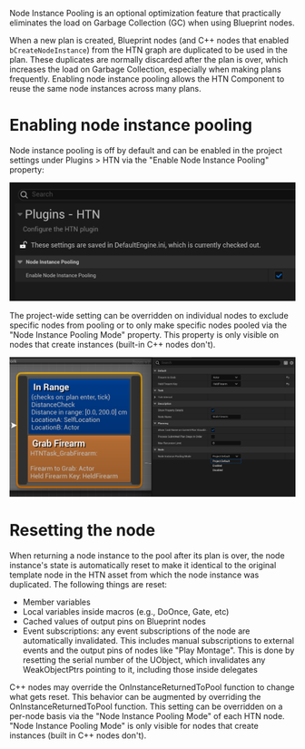 Node Instance Pooling is an optional optimization feature that practically eliminates the load on Garbage Collection (GC) when using Blueprint nodes.

When a new plan is created, Blueprint nodes (and C++ nodes that enabled `bCreateNodeInstance`) from the HTN graph are duplicated to be used in the plan. These duplicates are normally discarded after the plan is over, which increases the load on Garbage Collection, especially when making plans frequently. Enabling node instance pooling allows the HTN Component to reuse the same node instances across many plans.

# Enabling node instance pooling

Node instance pooling is off by default and can be enabled in the project settings under Plugins > HTN via the "Enable Node Instance Pooling" property:

![Enable Node Instance Pooling in the Project Settings](_media/node_instance_pooling.png ':size=600')

The project-wide setting can be overridden on individual nodes to exclude specific nodes from pooling or to only make specific nodes pooled via the "Node Instance Pooling Mode" property. This property is only visible on nodes that create instances (built-in C++ nodes don't).

![Enable Node Instance Pooling per node](_media/enable_node_instance_pooling_per_node.png ':size=1200')

# Resetting the node

When returning a node instance to the pool after its plan is over, the node instance's state is automatically reset to make it identical to the original template node in the HTN asset from which the node instance was duplicated. The following things are reset:

- Member variables
- Local variables inside macros (e.g., DoOnce, Gate, etc)
- Cached values of output pins on Blueprint nodes
- Event subscriptions: any event subscriptions of the node are automatically invalidated. This includes manual subscriptions to external events and the output pins of nodes like "Play Montage". This is done by resetting the serial number of the UObject, which invalidates any WeakObjectPtrs pointing to it, including those inside delegates

C++ nodes may override the OnInstanceReturnedToPool function to change what gets reset.
This behavior can be augmented by overriding the OnInstanceReturnedToPool function. This setting can be overridden on a per-node basis via the "Node Instance Pooling Mode" of each HTN node. "Node Instance Pooling Mode" is only visible for nodes that create instances (built in C++ nodes don't).
